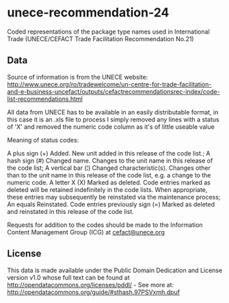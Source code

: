 # unece-recommendation-24

Coded representations of the package type names used in International Trade (UNECE/CEFACT Trade Facilitation Recommendation No.21)

## Data

Source of information is from the UNECE website: http://www.unece.org/ro/tradewelcome/un-centre-for-trade-facilitation-and-e-business-uncefact/outputs/cefactrecommendationsrec-index/code-list-recommendations.html

All data from UNECE has to be available in an easily distributable format, in this case it is an .xls file to process I simply removed any lines with a status of 'X' and removed the numeric code column as it's of little useable value

Meaning of status codes:

A plus sign (+) Added. New unit added in this release of the code list.;
A hash sign (#) Changed name. Changes to the unit name in this release of the code list;
A vertical bar (¦) Changed characteristic(s). Changes other than to the unit name in this release of the code list, e.g. a change to the numeric code.
A letter X (X) Marked as deleted. Code entries marked as deleted will be retained indefinitely in the code lists. When appropriate, these entries may subsequently be reinstated via the maintenance process;
An equals Reinstated. Code entries previously sign (=) Marked as deleted and reinstated in this release of the code list.

Requests for addition to the codes should be made to the Information Content Management Group (ICG) at cefact@unece.org

## License

This data is made available under the Public Domain Dedication and License version v1.0 whose full text can be found at http://opendatacommons.org/licenses/pddl/ - See more at: http://opendatacommons.org/guide/#sthash.97PSVxmh.dpuf
